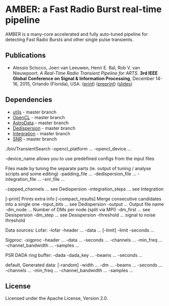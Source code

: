 
# AMBER: a Fast Radio Burst real-time pipeline

AMBER is a many-core accelerated and fully auto-tuned pipeline for detecting Fast Radio Bursts and other single pulse transients.

## Publications

* Alessio Sclocco, Joeri van Leeuwen, Henri E. Bal, Rob V. van Nieuwpoort. _A Real-Time Radio Transient Pipeline for ARTS_. **3rd IEEE Global Conference on Signal & Information Processing**, December 14-16, 2015, Orlando (Florida), USA. ([print](http://ieeexplore.ieee.org/xpl/freeabs_all.jsp?arnumber=7418239&abstractAccess=no&userType=inst)) ([preprint](http://alessio.sclocco.eu/pubs/sclocco2015a.pdf)) ([slides](http://alessio.sclocco.eu/pubs/Presentation_GlobalSIP2015.pdf))

## Dependencies

* [utils](https://github.com/isazi/utils) - master branch
* [OpenCL](https://github.com/isazi/OpenCL) - master branch
* [AstroData](https://github.com/AA-ALERT/AstroData) - master branch
* [Dedispersion](https://github.com/isazi/Dedispersion) - master branch
* [Integration](https://github.com/isazi/Integration) - master branch
* [SNR](https://github.com/isazi/SNR) - master branch



./bin/TransientSearch
-opencl_platform ...
-opencl_device ...

-device_name allows you to use predefined configs from the input files

Files made by tuning the separate parts (ie. output of tuning / analyse scripts and some editing)
-padding_file ...
-dedispersion_file ...
-integration_file ...
-snr_file ...

-zapped_channels ...     see Dedispersion
-integration_steps ...   see Integration

[-print]                 Prints extra info
[-compact_results]       Merge consecutive candidates into a single one
-input_bits ...          see Dedispersion
-output ...              Output file name
-dm_node ...             Number of DMs per node (split via MPI)
-dm_first ...            see Desispersion
-dm_step ...             see Desispersion
-threshold ...           signal to noise threshold

Data sources:
Lofar:
-lofar -header ...  -data ...  [-limit] -limit -seconds ...

Sigproc:
-sigproc -header ...  -data ...  -seconds ...  -channels ...  -min_freq ...  -channel_bandwidth ...  -samples ...

PSR DADA ring buffer:
-dada -dada_key ... -beams ... -seconds ...

default, Generated data:
[-random] -width ... -dm ... -beams ... -seconds ... -channels ... -min_freq ... -channel_bandwidth ... -samples ...


## License

Licensed under the Apache License, Version 2.0.

